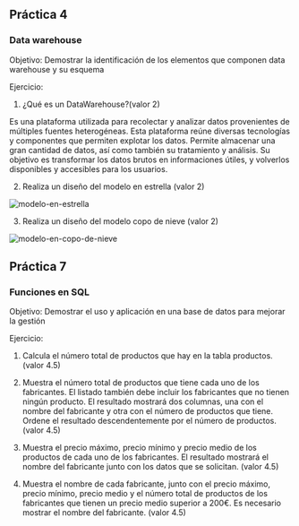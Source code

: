 
## Práctica 4
### Data warehouse

Objetivo: Demostrar la identificación de los elementos que componen data warehouse y
su esquema

Ejercicio:

1. ¿Qué es un DataWarehouse?(valor 2)

Es una plataforma utilizada para recolectar y analizar datos provenientes de múltiples fuentes heterogéneas. Esta plataforma reúne diversas tecnologías y componentes que permiten explotar los datos. Permite almacenar una gran cantidad de datos, así como también su tratamiento y análisis. Su objetivo es transformar los datos brutos en informaciones útiles, y volverlos disponibles y accesibles para los usuarios.

2. Realiza un diseño del modelo en estrella (valor 2)

![modelo-en-estrella](https://user-images.githubusercontent.com/116111271/207483207-c9d5550b-2107-4434-8269-690c999502cf.png)


3. Realiza un diseño del modelo copo de nieve (valor 2)

![modelo-en-copo-de-nieve](https://user-images.githubusercontent.com/116111271/207502146-302747ce-6bce-401d-8e3f-9c6c79a7fdb7.png)



## Práctica 7
### Funciones en SQL
Objetivo: Demostrar el uso y aplicación en una base de datos para mejorar la gestión

Ejercicio:

1. Calcula el número total de productos que hay en la tabla productos. (valor 4.5)


2. Muestra el número total de productos que tiene cada uno de los fabricantes. El listado
también debe incluir los fabricantes que no tienen ningún producto. El resultado
mostrará dos columnas, una con el nombre del fabricante y otra con el número de
productos que tiene. Ordene el resultado descendentemente por el número de
productos. (valor 4.5)

3. Muestra el precio máximo, precio mínimo y precio medio de los productos de cada
uno de los fabricantes. El resultado mostrará el nombre del fabricante junto con los
datos que se solicitan. (valor 4.5)

4. Muestra el nombre de cada fabricante, junto con el precio máximo, precio mínimo,
precio medio y el número total de productos de los fabricantes que tienen un precio
medio superior a 200€. Es necesario mostrar el nombre del fabricante. (valor 4.5)



